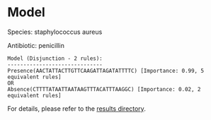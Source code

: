
# Model

Species: staphylococcus aureus

Antibiotic: penicillin

```
Model (Disjunction - 2 rules):
------------------------------
Presence(AACTATTACTTGTTCAAGATTAGATATTTTC) [Importance: 0.99, 5 equivalent rules]
OR
Absence(CTTTTATAATTAATAAGTTTACATTTAAGGC) [Importance: 0.02, 2 equivalent rules]

```

For details, please refer to the [results directory](../../../../../results/scm_b/staphylococcus%20aureus/penicillin/repeat_2/).


